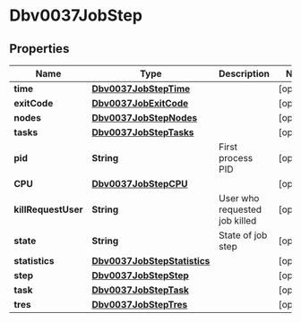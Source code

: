 

# Dbv0037JobStep


## Properties

| Name | Type | Description | Notes |
|------------ | ------------- | ------------- | -------------|
|**time** | [**Dbv0037JobStepTime**](Dbv0037JobStepTime.md) |  |  [optional] |
|**exitCode** | [**Dbv0037JobExitCode**](Dbv0037JobExitCode.md) |  |  [optional] |
|**nodes** | [**Dbv0037JobStepNodes**](Dbv0037JobStepNodes.md) |  |  [optional] |
|**tasks** | [**Dbv0037JobStepTasks**](Dbv0037JobStepTasks.md) |  |  [optional] |
|**pid** | **String** | First process PID |  [optional] |
|**CPU** | [**Dbv0037JobStepCPU**](Dbv0037JobStepCPU.md) |  |  [optional] |
|**killRequestUser** | **String** | User who requested job killed |  [optional] |
|**state** | **String** | State of job step |  [optional] |
|**statistics** | [**Dbv0037JobStepStatistics**](Dbv0037JobStepStatistics.md) |  |  [optional] |
|**step** | [**Dbv0037JobStepStep**](Dbv0037JobStepStep.md) |  |  [optional] |
|**task** | [**Dbv0037JobStepTask**](Dbv0037JobStepTask.md) |  |  [optional] |
|**tres** | [**Dbv0037JobStepTres**](Dbv0037JobStepTres.md) |  |  [optional] |



